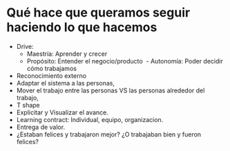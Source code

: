 # Qué hace que queramos seguir haciendo lo que hacemos

- Drive: 
  - Maestría: Aprender y crecer 
  - Propósito: Entender el negocio/producto
  - Autonomía: Poder decidir cómo trabajamos
- Reconocimiento externo
- Adaptar el sistema a las personas,
- Mover el trabajo entre las personas VS las personas alrededor del trabajo,
- T shape
- Explicitar y Visualizar el avance.
- Learning contract: Individual, equipo, organizacion.
- Entrega de valor.
- ¿Estaban felices y trabajaron mejor? ¿O trabajaban bien y fueron felices?
